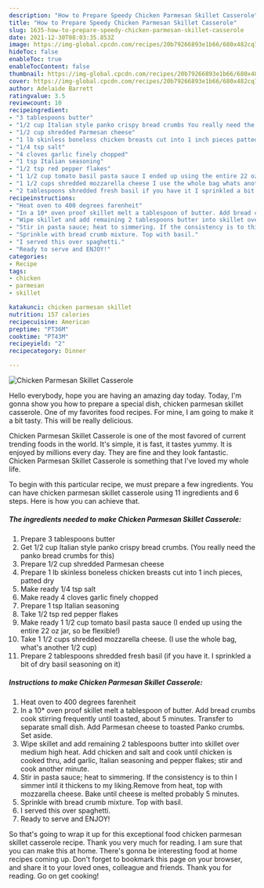 ```yaml
---
description: "How to Prepare Speedy Chicken Parmesan Skillet Casserole"
title: "How to Prepare Speedy Chicken Parmesan Skillet Casserole"
slug: 1635-how-to-prepare-speedy-chicken-parmesan-skillet-casserole
date: 2021-12-30T08:03:35.853Z
image: https://img-global.cpcdn.com/recipes/20b79266893e1b66/680x482cq70/chicken-parmesan-skillet-casserole-recipe-main-photo.jpg
hideToc: false
enableToc: true
enableTocContent: false
thumbnail: https://img-global.cpcdn.com/recipes/20b79266893e1b66/680x482cq70/chicken-parmesan-skillet-casserole-recipe-main-photo.jpg
cover: https://img-global.cpcdn.com/recipes/20b79266893e1b66/680x482cq70/chicken-parmesan-skillet-casserole-recipe-main-photo.jpg
author: Adelaide Barrett
ratingvalue: 3.5
reviewcount: 10
recipeingredient:
- "3 tablespoons butter"
- "1/2 cup Italian style panko crispy bread crumbs You really need the panko bread crumbs for this"
- "1/2 cup shredded Parmesan cheese"
- "1 lb skinless boneless chicken breasts cut into 1 inch pieces patted dry"
- "1/4 tsp salt"
- "4 cloves garlic finely chopped"
- "1 tsp Italian seasoning"
- "1/2 tsp red pepper flakes"
- "1 1/2 cup tomato basil pasta sauce I ended up using the entire 22 oz jar so be flexible"
- "1 1/2 cups shredded mozzarella cheese I use the whole bag whats another 12 cup"
- "2 tablespoons shredded fresh basil if you have it I sprinkled a bit of dry basil seasoning on it"
recipeinstructions:
- "Heat oven to 400 degrees farenheit"
- "In a 10* oven proof skillet melt a tablespoon of butter. Add bread crumbs cook stirring frequently until toasted, about 5 minutes. Transfer to separate small dish. Add Parmesan cheese to toasted Panko crumbs. Set aside."
- "Wipe skillet and add remaining 2 tablespoons butter into skillet over medium high heat. Add chicken and salt and cook until chicken is cooked thru, add garlic, Italian seasoning and pepper flakes; stir and cook another minute."
- "Stir in pasta sauce; heat to simmering. If the consistency is to thin I simmer intil it thickens to my liking.Remove from heat, top with mozzarella cheese. Bake until cheese is melted probably 5 minutes."
- "Sprinkle with bread crumb mixture. Top with basil."
- "I served this over spaghetti."
- "Ready to serve and ENJOY!"
categories:
- Recipe
tags:
- chicken
- parmesan
- skillet

katakunci: chicken parmesan skillet 
nutrition: 157 calories
recipecuisine: American
preptime: "PT36M"
cooktime: "PT43M"
recipeyield: "2"
recipecategory: Dinner

---
```



![Chicken Parmesan Skillet Casserole](https://img-global.cpcdn.com/recipes/20b79266893e1b66/680x482cq70/chicken-parmesan-skillet-casserole-recipe-main-photo.jpg)

Hello everybody, hope you are having an amazing day today. Today, I'm gonna show you how to prepare a special dish, chicken parmesan skillet casserole. One of my favorites food recipes. For mine, I am going to make it a bit tasty. This will be really delicious.



Chicken Parmesan Skillet Casserole is one of the most favored of current trending foods in the world. It's simple, it is fast, it tastes yummy. It is enjoyed by millions every day. They are fine and they look fantastic. Chicken Parmesan Skillet Casserole is something that I've loved my whole life.


To begin with this particular recipe, we must prepare a few ingredients. You can have chicken parmesan skillet casserole using 11 ingredients and 6 steps. Here is how you can achieve that.

<!--inarticleads1-->

##### The ingredients needed to make Chicken Parmesan Skillet Casserole:

1. Prepare 3 tablespoons butter
1. Get 1/2 cup Italian style panko crispy bread crumbs. (You really need the panko bread crumbs for this)
1. Prepare 1/2 cup shredded Parmesan cheese
1. Prepare 1 lb skinless boneless chicken breasts cut into 1 inch pieces, patted dry
1. Make ready 1/4 tsp salt
1. Make ready 4 cloves garlic finely chopped
1. Prepare 1 tsp Italian seasoning
1. Take 1/2 tsp red pepper flakes
1. Make ready 1 1/2 cup tomato basil pasta sauce (I ended up using the entire 22 oz jar, so be flexible!)
1. Take 1 1/2 cups shredded mozzarella cheese. (I use the whole bag, what&#39;s another 1/2 cup)
1. Prepare 2 tablespoons shredded fresh basil (if you have it. I sprinkled a bit of dry basil seasoning on it)




<!--inarticleads2-->

##### Instructions to make Chicken Parmesan Skillet Casserole:

1. Heat oven to 400 degrees farenheit
1. In a 10* oven proof skillet melt a tablespoon of butter. Add bread crumbs cook stirring frequently until toasted, about 5 minutes. Transfer to separate small dish. Add Parmesan cheese to toasted Panko crumbs. Set aside.
1. Wipe skillet and add remaining 2 tablespoons butter into skillet over medium high heat. Add chicken and salt and cook until chicken is cooked thru, add garlic, Italian seasoning and pepper flakes; stir and cook another minute.
1. Stir in pasta sauce; heat to simmering. If the consistency is to thin I simmer intil it thickens to my liking.Remove from heat, top with mozzarella cheese. Bake until cheese is melted probably 5 minutes.
1. Sprinkle with bread crumb mixture. Top with basil.
1. I served this over spaghetti.
1. Ready to serve and ENJOY!



So that's going to wrap it up for this exceptional food chicken parmesan skillet casserole recipe. Thank you very much for reading. I am sure that you can make this at home. There's gonna be interesting food at home recipes coming up. Don't forget to bookmark this page on your browser, and share it to your loved ones, colleague and friends. Thank you for reading. Go on get cooking!
